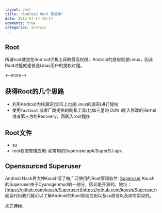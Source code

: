 ```yaml
---
layout: post
title: "Android Root 那些事"
date: 2013-07-14 19:14
comments: true
categories: android
---
```


## Root

所谓root就是在Android手机上获取最高权限，Android的底层就是Linux，因此Root过程就是普通Linux用户的提权过程。

<--more-->

## 获得Root的几个思路

+ 利用Android内核漏洞(实际上也是Linux的漏洞)进行提权
+ 使用`fastboot` 或者厂商提供的刷机工具(比如三星的 *Odin* )刷入修改的Kernel或者第三方的Recovery，再刷入root程序

## Root文件

+ su 
+ root权限管理应用: 如常用的Superuser.apk/SuperSU.apk

## Opensourced Superuser

Android Hack界大神Koush写了被广泛使用的Root管理软件: [Superuser](https://play.google.com/store/apps/details?id=com.noshufou.android.su&hl=en)
Koush的Superuser由于Cyanogenmod的一部分，因此是开源的。地址：[https://github.com/koush/Superuser](https://github.com/koush/Superuser)  
阅读代码我们就可以了解Android的Root管理应用以及su原理以及如何实现的。

未完待续...
